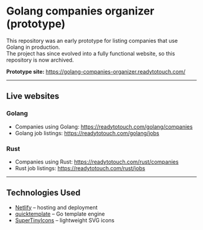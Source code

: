 # Golang companies organizer (prototype)

This repository was an early prototype for listing companies that use Golang in production.  
The project has since evolved into a fully functional website, so this repository is now archived.

**Prototype site:** https://golang-companies-organizer.readytotouch.com/

---

## Live websites

### Golang
- Companies using Golang: https://readytotouch.com/golang/companies
- Golang job listings: https://readytotouch.com/golang/jobs

### Rust
- Companies using Rust: https://readytotouch.com/rust/companies
- Rust job listings: https://readytotouch.com/rust/jobs

---

## Technologies Used
- [Netlify](https://www.netlify.com/) – hosting and deployment
- [quicktemplate](https://github.com/valyala/quicktemplate) – Go template engine
- [SuperTinyIcons](https://github.com/edent/SuperTinyIcons) – lightweight SVG icons  
